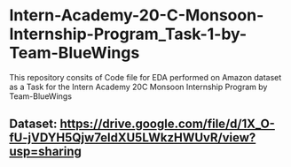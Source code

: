 # Intern-Academy-20-C-Monsoon-Internship-Program_Task-1-by-Team-BlueWings

This repository consits of Code file for EDA performed on Amazon dataset as a Task for the Intern Academy 20C Monsoon Internship Program by Team-BlueWings

## Dataset: https://drive.google.com/file/d/1X_O-fU-jVDYH5Qjw7eldXU5LWkzHWUvR/view?usp=sharing
